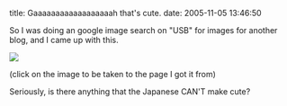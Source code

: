 title: Gaaaaaaaaaaaaaaaaaah that's cute.
date: 2005-11-05 13:46:50

So I was doing an google image search on "USB" for images for another blog, and I came up with this.

[![][1]][2]

(click on the image to be taken to the page I got it from)

Seriously, is there anything that the Japanese CAN'T make cute?

   [1]: http://images.nonpolynomial.com/nonpolynomial.com/blog/2005-11-05-gaaaaaaaaaaaaaaaaaah-thats-cute/usbintro.jpg
   [2]: http://hatosuzume.hp.infoseek.co.jp/cg.html

